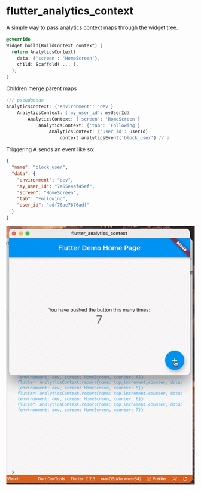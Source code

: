 # flutter_analytics_context

A simple way to pass analytics context maps through the widget tree.

```dart
@override
Widget build(BuildContext context) {
  return AnalyticsContext(
    data: {'screen': 'HomeScreen'},
    child: Scaffold( ... ),
  );
}
```

Children merge parent maps

```dart
/// pseudocode
AnalyticsContext: {'environment': 'dev'}
    AnalyticsContext: {'my_user_id': myUserId}
        AnalyticsContext: {'screen': 'HomeScreen'}
            AnalyticsContext: {'tab': 'Following'}
                AnalyticsContext: {'user_id': userId}
                    context.analyticsEvent('block_user') // a
```

Triggering A sends an event like so:

```json
{
  "name": "block_user",
  "data": {
    "environment": "dev",
    "my_user_id": "7a65e4af45ef",
    "screen": "HomeScreen",
    "tab": "Following",
    "user_id": "adf76ae7676adf"
  }
}
```

![](docs/flutter_analytics_context.gif)
